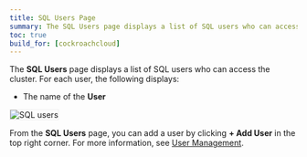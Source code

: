 ```yaml
---
title: SQL Users Page
summary: The SQL Users page displays a list of SQL users who can access the cluster.
toc: true
build_for: [cockroachcloud]
---
```


The **SQL Users** page displays a list of SQL users who can access the cluster. For each user, the following displays:

- The name of the **User**

<img src="{{ 'images/v2.1/managed/sql-users.png' | relative_url }}" alt="SQL users" style="border:1px solid #eee;max-width:100%" />

From the **SQL Users** page, you can add a user by clicking **+ Add User** in the top right corner. For more information, see [User Management](managed-user-management.html).
